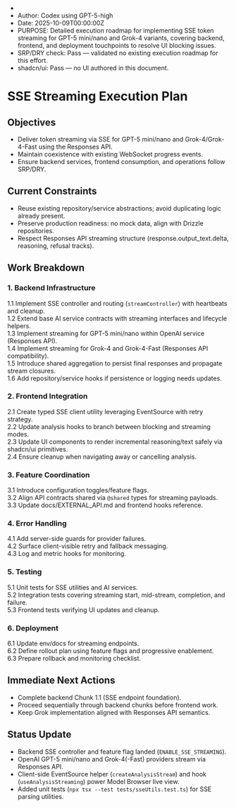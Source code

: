 *
* Author: Codex using GPT-5-high
* Date: 2025-10-09T00:00:00Z
* PURPOSE: Detailed execution roadmap for implementing SSE token streaming for GPT-5 mini/nano and Grok-4 variants, covering backend, frontend, and deployment touchpoints to resolve UI blocking issues.
* SRP/DRY check: Pass — validated no existing execution roadmap for this effort.
* shadcn/ui: Pass — no UI authored in this document.

# SSE Streaming Execution Plan

## Objectives
- Deliver token streaming via SSE for GPT-5 mini/nano and Grok-4/Grok-4-Fast using the Responses API.
- Maintain coexistence with existing WebSocket progress events.
- Ensure backend services, frontend consumption, and operations follow SRP/DRY.

## Current Constraints
- Reuse existing repository/service abstractions; avoid duplicating logic already present.
- Preserve production readiness: no mock data, align with Drizzle repositories.
- Respect Responses API streaming structure (response.output_text.delta, reasoning, refusal tracks).

## Work Breakdown

### 1. Backend Infrastructure
1.1 Implement SSE controller and routing (`streamController`) with heartbeats and cleanup.  
1.2 Extend base AI service contracts with streaming interfaces and lifecycle helpers.  
1.3 Implement streaming for GPT-5 mini/nano within OpenAI service (Responses API).  
1.4 Implement streaming for Grok-4 and Grok-4-Fast (Responses API compatibility).  
1.5 Introduce shared aggregation to persist final responses and propagate stream closures.  
1.6 Add repository/service hooks if persistence or logging needs updates.

### 2. Frontend Integration
2.1 Create typed SSE client utility leveraging EventSource with retry strategy.  
2.2 Update analysis hooks to branch between blocking and streaming modes.  
2.3 Update UI components to render incremental reasoning/text safely via shadcn/ui primitives.  
2.4 Ensure cleanup when navigating away or cancelling analysis.

### 3. Feature Coordination
3.1 Introduce configuration toggles/feature flags.  
3.2 Align API contracts shared via `@shared` types for streaming payloads.  
3.3 Update docs/EXTERNAL_API.md and frontend hooks reference.

### 4. Error Handling
4.1 Add server-side guards for provider failures.  
4.2 Surface client-visible retry and fallback messaging.  
4.3 Log and metric hooks for monitoring.

### 5. Testing
5.1 Unit tests for SSE utilities and AI services.  
5.2 Integration tests covering streaming start, mid-stream, completion, and failure.  
5.3 Frontend tests verifying UI updates and cleanup.

### 6. Deployment
6.1 Update env/docs for streaming endpoints.  
6.2 Define rollout plan using feature flags and progressive enablement.  
6.3 Prepare rollback and monitoring checklist.

## Immediate Next Actions
- Complete backend Chunk 1.1 (SSE endpoint foundation).  
- Proceed sequentially through backend chunks before frontend work.  
- Keep Grok implementation aligned with Responses API semantics.

## Status Update
- Backend SSE controller and feature flag landed (`ENABLE_SSE_STREAMING`).
- OpenAI GPT-5 mini/nano and Grok-4(-Fast) providers stream via Responses API.
- Client-side EventSource helper (`createAnalysisStream`) and hook (`useAnalysisStreaming`) power Model Browser live view.
- Added unit tests (`npx tsx --test tests/sseUtils.test.ts`) for SSE parsing utilities.
